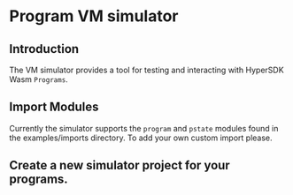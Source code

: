 # Program VM simulator

## Introduction

The VM simulator provides a tool for testing and interacting with HyperSDK Wasm `Programs`.

## Import Modules

Currently the simulator supports the `program` and `pstate` modules found in the examples/imports directory. To add your own custom import please.

## Create a new simulator project for your programs.



